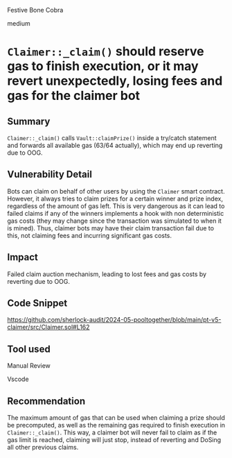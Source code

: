 Festive Bone Cobra

medium

# `Claimer::_claim()` should reserve gas to finish execution, or it may revert unexpectedly, losing fees and gas for the claimer bot

## Summary

`Claimer::_claim()` calls `Vault::claimPrize()` inside a try/catch statement and forwards all available gas (63/64 actually), which may end up reverting due to OOG.

## Vulnerability Detail

Bots can claim on behalf of other users by using the `Claimer` smart contract. However, it always tries to claim prizes for a certain winner and prize index, regardless of the amount of gas left. This is very dangerous as it can lead to failed claims if any of the winners implements a hook with non deterministic gas costs (they may change since the transaction was simulated to when it is mined). Thus, claimer bots may have their claim transaction fail due to this, not claiming fees and incurring significant gas costs.

## Impact

Failed claim auction mechanism, leading to lost fees and gas costs by reverting due to OOG.

## Code Snippet

https://github.com/sherlock-audit/2024-05-pooltogether/blob/main/pt-v5-claimer/src/Claimer.sol#L162

## Tool used

Manual Review

Vscode

## Recommendation

The maximum amount of gas that can be used when claiming a prize should be precomputed, as well as the remaining gas required to finish execution in `Claimer::_claim()`. This way, a claimer bot will never fail to claim as if the gas limit is reached, claiming will just stop, instead of reverting and DoSing all other previous claims.